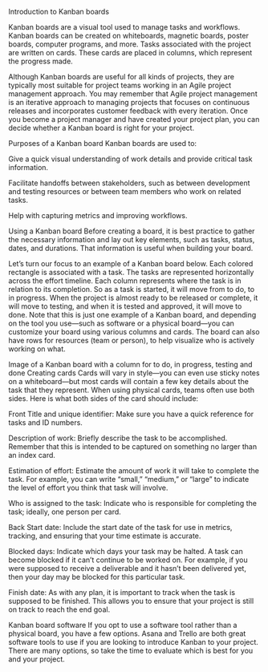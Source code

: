 Introduction to Kanban boards

Kanban boards are a visual tool used to manage tasks and workflows. Kanban boards can be created on whiteboards, magnetic boards, poster boards, computer programs, and more. Tasks associated with the project are written on cards. These cards are placed in columns, which represent the progress made. 

Although Kanban boards are useful for all kinds of projects, they are typically most suitable for project teams working in an Agile project management approach. You may remember that Agile project management is an iterative approach to managing projects that focuses on continuous releases and incorporates customer feedback with every iteration. Once you become a project manager and have created your project plan, you can decide whether a Kanban board is right for your project. 

Purposes of a Kanban board
Kanban boards are used to:

Give a quick visual understanding of work details and provide critical task information.

Facilitate handoffs between stakeholders, such as between development and testing resources or between team members who work on related tasks.

Help with capturing metrics and improving workflows.

Using a Kanban board
Before creating a board, it is best practice to gather the necessary information and lay out key elements, such as tasks, status, dates, and durations. That information is useful when building your board. 

Let’s turn our focus to an example of a Kanban board below. Each colored rectangle is associated with a task. The tasks are represented horizontally across the effort timeline. Each column represents where the task is in relation to its completion. So as a task is started, it will move from to do, to in progress. When the project is almost ready to be released or complete, it will move to testing, and when it is tested and approved, it will move to done. Note that this is just one example of a Kanban board, and depending on the tool you use—such as software or a physical board—you can customize your board using various columns and cards. The board can also have rows for resources (team or person), to help visualize who is actively working on what.

Image of a Kanban board with a column for to do, in progress, testing and done
Creating cards
Cards will vary in style—you can even use sticky notes on a whiteboard—but most cards will contain a few key details about the task that they represent. When using physical cards, teams often use both sides. Here is what both sides of the card should include:

Front
Title and unique identifier: Make sure you have a quick reference for tasks and ID numbers.

Description of work: Briefly describe the task to be accomplished. Remember that this is intended to be captured on something no larger than an index card.

Estimation of effort: Estimate the amount of work it will take to complete the task. For example, you can write “small,” “medium,” or “large” to indicate the level of effort you think that task will involve. 

Who is assigned to the task: Indicate who is responsible for completing the task; ideally, one person per card.

Back 
Start date: Include the start date of the task for use in metrics, tracking, and ensuring that your time estimate is accurate.

Blocked days: Indicate which days your task may be halted. A task can become blocked if it can’t continue to be worked on. For example, if you were supposed to receive a deliverable and it hasn’t been delivered yet, then your day may be blocked for this particular task.

Finish date: As with any plan, it is important to track when the task is supposed to be finished. This allows you to ensure that your project is still on track to reach the end goal.

Kanban board software
If you opt to use a software tool rather than a physical board, you have a few options. Asana and Trello are both great software tools to use if you are looking to introduce Kanban to your project. There are many options, so take the time to evaluate which is best for you and your project.

